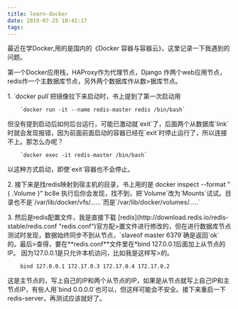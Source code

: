 ```yaml
---
title: learn-docker
date: 2019-07-25 18:41:17
tags:
---
```

<p>最近在学Docker,用的是国内的《Docker 容器与容器云》，这里记录一下我遇到的问题。</p>
<p>第一个Docker应用栈，HAProxy作为代理节点，Django 作两个web应用节点，redis作一个主数据库节点，另外两个数据库作从数>据库节点。</p>
<p>1. `docker pull`把镜像拉下来启动时，书上提到了第一次启动用</p>

        `docker run -it --name redis-master redis /bin/bash`

<p>但没有提到启动后如何后台运行，可能已激动就`exit`了，后面两个从数据库`link`时就会发现报错，因为前面前面启动的容器已经在`exit`时停止运行了，所以连接不上。那怎么办呢？</p>

        `docker exec -it redis-master /bin/bash`

<p>以这种方式启动，即使`exit`容器也不会停止。</p>
<p>2. 接下来是找redis映射到宿主机的目录，书上用的是 docker inspect --format "{ .Volume }" bc8e</pre> 执行后你会发现，找不到，把`Volume`改为`Mounts`试试。目录也不是`/var/lib/docker/vfs/......`而是`/var/lib/docker/volumes/.....`</p>
<p>3. 然后是redis配置文件，我是直接下载 [redis](http://download.redis.io/redis-stable/redis.conf "redis.conf")官方配>置文件进行修改的，但在进行数据库节点测试时发现，数据始终同步不到从节点，`slaveof master 6379`确是返回`ok`的。最后>查得，要在**redis.conf**文件里在*bind 127.0.0.1后面加上从节点的IP。 因为127.0.0.1是只允许本机访问，比如我是这样写>的。</p>

        bind 127.0.0.1 172.17.0.3 172.17.0.4 172.17.0.2
<p>这是主节点的，写上自己的IP和两个从节点的IP，如果是从节点就写上自己IP和主节点IP，有些人用`bind 0.0.0.0`也可以，但这样可能会不安全。接下来重启一下redis-server，再测试应该就好了。</p>
